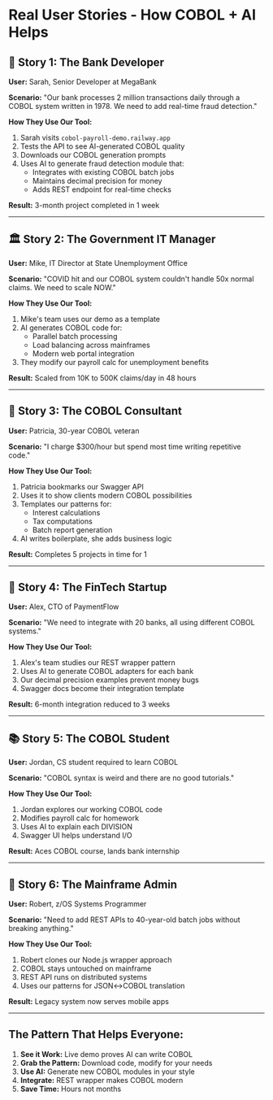# Real User Stories - How COBOL + AI Helps

## 🏦 Story 1: The Bank Developer
**User:** Sarah, Senior Developer at MegaBank

**Scenario:** "Our bank processes 2 million transactions daily through a COBOL system written in 1978. We need to add real-time fraud detection."

**How They Use Our Tool:**
1. Sarah visits `cobol-payroll-demo.railway.app`
2. Tests the API to see AI-generated COBOL quality
3. Downloads our COBOL generation prompts
4. Uses AI to generate fraud detection module that:
   - Integrates with existing COBOL batch jobs
   - Maintains decimal precision for money
   - Adds REST endpoint for real-time checks

**Result:** 3-month project completed in 1 week

---

## 🏛️ Story 2: The Government IT Manager  
**User:** Mike, IT Director at State Unemployment Office

**Scenario:** "COVID hit and our COBOL system couldn't handle 50x normal claims. We need to scale NOW."

**How They Use Our Tool:**
1. Mike's team uses our demo as a template
2. AI generates COBOL code for:
   - Parallel batch processing
   - Load balancing across mainframes
   - Modern web portal integration
3. They modify our payroll calc for unemployment benefits

**Result:** Scaled from 10K to 500K claims/day in 48 hours

---

## 💼 Story 3: The COBOL Consultant
**User:** Patricia, 30-year COBOL veteran

**Scenario:** "I charge $300/hour but spend most time writing repetitive code."

**How They Use Our Tool:**
1. Patricia bookmarks our Swagger API
2. Uses it to show clients modern COBOL possibilities
3. Templates our patterns for:
   - Interest calculations
   - Tax computations  
   - Batch report generation
4. AI writes boilerplate, she adds business logic

**Result:** Completes 5 projects in time for 1

---

## 🚀 Story 4: The FinTech Startup
**User:** Alex, CTO of PaymentFlow

**Scenario:** "We need to integrate with 20 banks, all using different COBOL systems."

**How They Use Our Tool:**
1. Alex's team studies our REST wrapper pattern
2. Uses AI to generate COBOL adapters for each bank
3. Our decimal precision examples prevent money bugs
4. Swagger docs become their integration template

**Result:** 6-month integration reduced to 3 weeks

---

## 📚 Story 5: The COBOL Student
**User:** Jordan, CS student required to learn COBOL

**Scenario:** "COBOL syntax is weird and there are no good tutorials."

**How They Use Our Tool:**
1. Jordan explores our working COBOL code
2. Modifies payroll calc for homework
3. Uses AI to explain each DIVISION
4. Swagger UI helps understand I/O

**Result:** Aces COBOL course, lands bank internship

---

## 🔧 Story 6: The Mainframe Admin
**User:** Robert, z/OS Systems Programmer

**Scenario:** "Need to add REST APIs to 40-year-old batch jobs without breaking anything."

**How They Use Our Tool:**
1. Robert clones our Node.js wrapper approach
2. COBOL stays untouched on mainframe
3. REST API runs on distributed systems
4. Uses our patterns for JSON↔COBOL translation

**Result:** Legacy system now serves mobile apps

---

## The Pattern That Helps Everyone:
1. **See it Work:** Live demo proves AI can write COBOL
2. **Grab the Pattern:** Download code, modify for your needs  
3. **Use AI:** Generate new COBOL modules in your style
4. **Integrate:** REST wrapper makes COBOL modern
5. **Save Time:** Hours not months
